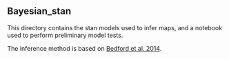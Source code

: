 ## Bayesian_stan

This directory contains the stan models used to infer maps, and a notebook used to perform preliminary model tests.

The inference method is based on [Bedford et al. 2014](https://elifesciences.org/articles/01914).
